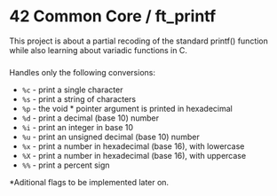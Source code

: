 # 42 Common Core / ft_printf
This project is about a partial recoding of the standard printf() function while also learning about variadic functions in C.
###
Handles only the following conversions:
- `%c` - print a single character
- `%s` - print a string of characters
- `%p` - the void * pointer argument is printed in hexadecimal
- `%d` - print a decimal (base 10) number
- `%i` - print an integer in base 10
- `%u` - print an unsigned decimal (base 10) number
- `%x` - print a number in hexadecimal (base 16), with lowercase
- `%X` - print a number in hexadecimal (base 16), with uppercase
- `%%` - print a percent sign

*Aditional flags to be implemented later on.

